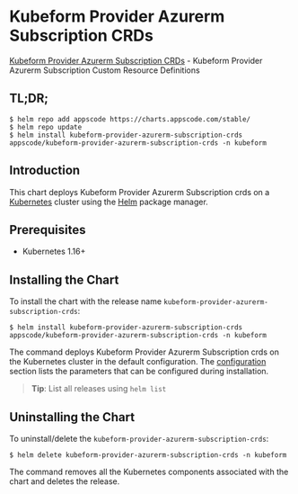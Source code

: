 # Kubeform Provider Azurerm Subscription CRDs

[Kubeform Provider Azurerm Subscription CRDs](https://github.com/kubeform) - Kubeform Provider Azurerm Subscription Custom Resource Definitions

## TL;DR;

```console
$ helm repo add appscode https://charts.appscode.com/stable/
$ helm repo update
$ helm install kubeform-provider-azurerm-subscription-crds appscode/kubeform-provider-azurerm-subscription-crds -n kubeform
```

## Introduction

This chart deploys Kubeform Provider Azurerm Subscription crds on a [Kubernetes](http://kubernetes.io) cluster using the [Helm](https://helm.sh) package manager.

## Prerequisites

- Kubernetes 1.16+

## Installing the Chart

To install the chart with the release name `kubeform-provider-azurerm-subscription-crds`:

```console
$ helm install kubeform-provider-azurerm-subscription-crds appscode/kubeform-provider-azurerm-subscription-crds -n kubeform
```

The command deploys Kubeform Provider Azurerm Subscription crds on the Kubernetes cluster in the default configuration. The [configuration](#configuration) section lists the parameters that can be configured during installation.

> **Tip**: List all releases using `helm list`

## Uninstalling the Chart

To uninstall/delete the `kubeform-provider-azurerm-subscription-crds`:

```console
$ helm delete kubeform-provider-azurerm-subscription-crds -n kubeform
```

The command removes all the Kubernetes components associated with the chart and deletes the release.


